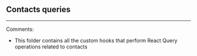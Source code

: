 ## Contacts queries

---

Comments:

- This folder contains all the custom hooks that perform React Query
  operations related to contacts
